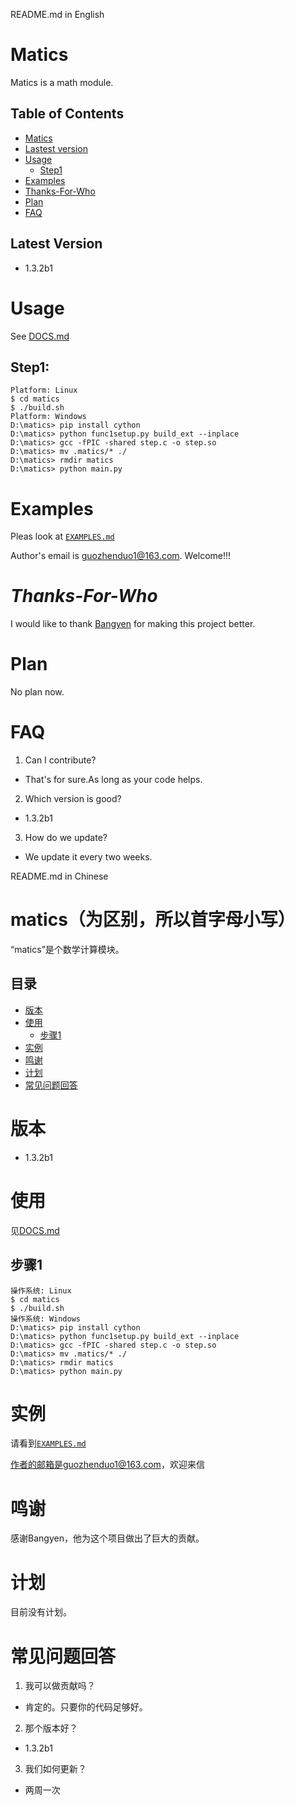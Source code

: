 README.md in English
# Matics
Matics is a math module.  

## Table of Contents
- [Matics](#Matics)
- [Lastest version](#Lastest-version)
- [Usage](#Usage)
  - [Step1](##Step1)
- [Examples](#Examples)
- [Thanks-For-Who](#Thanks-For-Who)
- [Plan](#Plan)
- [FAQ](#FAQ)

## Latest Version
- 1.3.2b1


# Usage
See [DOCS.md](https://github.com/guozhenduo/matics/blob/master/help/DOCS.md)

## Step1:
```
Platform: Linux
$ cd matics
$ ./build.sh
Platform: Windows
D:\matics> pip install cython 
D:\matics> python func1setup.py build_ext --inplace
D:\matics> gcc -fPIC -shared step.c -o step.so
D:\matics> mv .matics/* ./
D:\matics> rmdir matics
D:\matics> python main.py
```

# Examples
Pleas look at [`EXAMPLES.md`](https://github.com/guozhenduo/matics/blob/master/help/EXAMPLES.md)

Author's email is [guozhenduo1@163.com](mailto:guozhenduo1@163.com). Welcome!!!

# *Thanks-For-Who*
I would like to thank [Bangyen](https://github.com/bangyen) for making this project better.
# Plan
No plan now.
# **FAQ**

1. Can I contribute?

 - That's for sure.As long as your code helps.

2. Which version is good?

 - 1.3.2b1

3. How do we update?

 - We update it every two weeks.


README.md in Chinese

# matics（为区别，所以首字母小写）
“matics”是个数学计算模块。

## 目录
- [版本](#版本)
- [使用](#使用)
  - [步骤1](##步骤1)
- [实例](#实例)
- [鸣谢](#鸣谢)
- [计划](#计划)
- [常见问题回答](#常见问题回答)

# 版本
- 1.3.2b1


# 使用
见[DOCS.md](https://github.com/guozhenduo/matics/blob/master/help/DOCS.md)
## 步骤1
```
操作系统: Linux
$ cd matics
$ ./build.sh
操作系统: Windows
D:\matics> pip install cython 
D:\matics> python func1setup.py build_ext --inplace
D:\matics> gcc -fPIC -shared step.c -o step.so
D:\matics> mv .matics/* ./
D:\matics> rmdir matics
D:\matics> python main.py
``` 

 # 实例
请看到[`EXAMPLES.md`](https://github.com/guozhenduo/matics/blob/master/help/EXAMPLES.md)


作者的邮箱是guozhenduo1@163.com，欢迎来信

# 鸣谢
感谢Bangyen，他为这个项目做出了巨大的贡献。

# 计划
目前没有计划。

# 常见问题回答

1. 我可以做贡献吗？

 - 肯定的。只要你的代码足够好。

2. 那个版本好？

 - 1.3.2b1

3. 我们如何更新？

 - 两周一次
